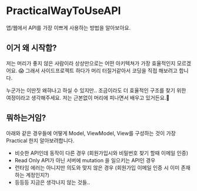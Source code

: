 # PracticalWayToUseAPI
앱/웹에서 API를 가장 이쁘게 사용하는 방법을 알아보아요.

## 이거 왜 시작함?
저는 머리가 좋지 않은 사람이라 상상만으로는 어떤 아키텍쳐가 가장 효율적인지 모르겠어요. 😱
그래서 사이드프로젝트 하다가 머리 터질거같아서 코딩을 직접 해보려고 합니다.

누군가는 이딴짓 왜햐나고 하실 수 있지만.. 조금이라도 더 효율적인 구조를 찾기 위한 여정이라고 생각해주세요. 저는 근본없이 머리에 피나면서 배우고 있거든요.🤕

## 뭐하는거임?
아래와 같은 경우들에 어떻게 Model, ViewModel, View를 구성하는 것이 가장 Practical 한지 알아보려합니다.

- 비슷한 API인데 동작이 다른 경우 (회원가입시와 비밀번호 찾기 할때 이메일 인증)
- Read Only API가 아닌 서버에 mutation 을 일으키는 API인 경우
- 런타임 에러는 아니지만 의도와 맞지 않은 경우 (회원가입 이메일 인증 시 이미 존재하는 계정인지?)
- 등등등 지금은 생각나지 않는 것들..